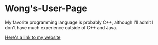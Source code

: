 # Wong's-User-Page
My favorite programming language is probably C++, although I'll admit I don't have much experience outside of C++ and Java.

[Here's a link to my website](https://glekko.github.io/My-User-Page/)

